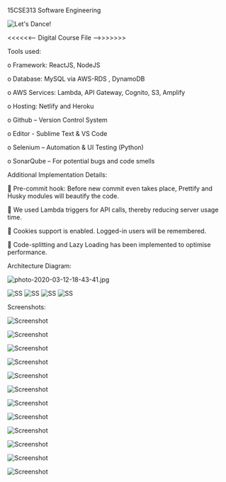 15CSE313 Software Engineering

![Let's Dance!](http://33.media.tumblr.com/3d223954ad0a77f4e98a7b87136aa395/tumblr_nlct5lFVbF1qhu7oio1_500.gif)


<<<<<<--  Digital Course File -->>>>>>>


Tools used:

o Framework: ReactJS, NodeJS

o Database: MySQL via AWS-RDS , DynamoDB

o AWS Services: Lambda, API Gateway, Cognito, S3, Amplify

o Hosting: Netlify and Heroku

o Github – Version Control System

o Editor - Sublime Text & VS Code

o Selenium – Automation & UI Testing (Python)

o SonarQube – For potential bugs and code smells

Additional Implementation Details:

 Pre-commit hook: Before new commit even takes place, Prettify and Husky modules will beautify the code.

 We used Lambda triggers for API calls, thereby reducing server usage time.

 Cookies support is enabled. Logged-in users will be remembered.

 Code-splitting and Lazy Loading has been implemented to optimise performance.



Architecture Diagram:

![photo-2020-03-12-18-43-41.jpg](https://i.postimg.cc/N008jbTC/photo-2020-03-12-18-43-41.jpg)

![SS](https://i.postimg.cc/2jQj9YLm/cognito.png)
![SS](https://i.postimg.cc/Kj2GcqVd/dynamodb.png)
![SS](https://i.postimg.cc/CLwhW2b8/lambda.png)
![SS](https://i.postimg.cc/gjHYxybr/s3.png)


Screenshots:

![Screenshot](https://i.postimg.cc/L5ZFKzNn/1.png)

![Screenshot](https://i.postimg.cc/mhffbt5V/2.png)

![Screenshot](https://i.postimg.cc/L6Lhjf29/3.png)

![Screenshot](https://i.postimg.cc/7PC5YdRT/4.png)

![Screenshot](https://i.postimg.cc/Dft8W5Vp/5.png)

![Screenshot](https://i.postimg.cc/mgSD5sPK/6.png)

![Screenshot](https://i.postimg.cc/ZYyqh398/7.png)

![Screenshot](https://i.postimg.cc/pdGdPJYZ/8.png)

![Screenshot](https://i.postimg.cc/dVF361V8/9.png)

![Screenshot](https://i.postimg.cc/857zcfZV/10.png)

![Screenshot](https://i.postimg.cc/QtvxTNzK/12.png)

![Screenshot](https://i.postimg.cc/vT98LFRq/13.png)

